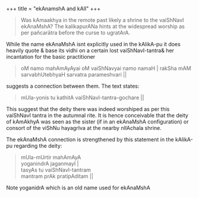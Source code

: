 +++
title = "ekAnamshA and kAlI"
+++

> Was kAmaakhya in the remote past likely a shrine to the vaiShNavI ekAnaMshA? The kalikapurANa hints at the widespread worship as per pañcarātra  before the curse to ugratArA.

While the name ekAnaMshA isnt explicitly used in the kAlikA-pu it does heavily quote & base its vidhi on a certain lost vaiShNavI-tantra& her incantation for the basic practitioner

> oM namo mahAmAyAyai oM vaiShNavyai namo namaH |
> rakSha mAM sarvabhUtebhyaH sarvatra parameshvari ||

suggests a connection between them. The text states: 

> mUla-yonis tu kathitA vaiShNavI-tantra-gochare ||

This suggest that the deity there was indeed worshiped as per this vaiShNavI tantra in the autumnal rite. It is hence conceivable that the deity of kAmAkhyA was seen as the sister (if in an ekAnaMshA configuration) or consort of the viShNu hayagrIva at the nearby nIlAchala shrine.

The ekAnaMshA connection is strengthened by this statement in the kAlikA-pu regarding the deity:

> mUla-mUrtir mahAmAyA  
> yoganindrA jaganmayI |  
> tasyAs tu vaiShNavI-tantram  
> mantram prAk pratipAditam ||

Note yoganidrA which is an old name used for ekAnaMshA 
